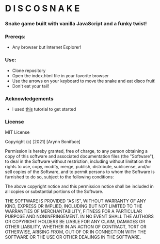 # D I S C O  S N A K E 

### Snake game built with vanilla JavaScript and a funky twist! 

### Prereqs: 
- Any browser but Internet Explorer!

### Use:
- Clone repository
- Open the index.html file in your favorite browser
- Use the arrows on your keyboard to move the snake and eat disco fruit!
- Don't eat your tail!

### Acknowledgements
- I used [this](https://dev.to/nitdgplug/learn-javascript-through-a-game-1beh) tutorial to get started

### License
MIT License

Copyright (c) [2021] [Arynn Boniface]

Permission is hereby granted, free of charge, to any person obtaining a copy
of this software and associated documentation files (the "Software"), to deal
in the Software without restriction, including without limitation the rights
to use, copy, modify, merge, publish, distribute, sublicense, and/or sell
copies of the Software, and to permit persons to whom the Software is
furnished to do so, subject to the following conditions:

The above copyright notice and this permission notice shall be included in all
copies or substantial portions of the Software.

THE SOFTWARE IS PROVIDED "AS IS", WITHOUT WARRANTY OF ANY KIND, EXPRESS OR
IMPLIED, INCLUDING BUT NOT LIMITED TO THE WARRANTIES OF MERCHANTABILITY,
FITNESS FOR A PARTICULAR PURPOSE AND NONINFRINGEMENT. IN NO EVENT SHALL THE
AUTHORS OR COPYRIGHT HOLDERS BE LIABLE FOR ANY CLAIM, DAMAGES OR OTHER
LIABILITY, WHETHER IN AN ACTION OF CONTRACT, TORT OR OTHERWISE, ARISING FROM,
OUT OF OR IN CONNECTION WITH THE SOFTWARE OR THE USE OR OTHER DEALINGS IN THE
SOFTWARE.
